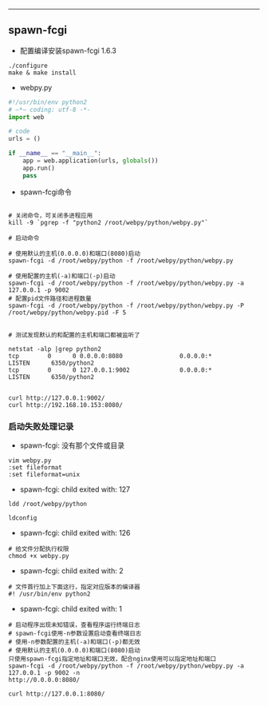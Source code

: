 

---
## spawn-fcgi


- 配置编译安装spawn-fcgi 1.6.3
```shell
./configure
make & make install
```

- webpy.py
```py
#!/usr/bin/env python2
# —*— coding: utf-8 -*-
import web

# code
urls = ()

if __name__ == "__main__":
    app = web.application(urls, globals())
    app.run()
    pass
```

- spawn-fcgi命令

```shell

# 关闭命令，可关闭多进程应用
kill -9 `pgrep -f "python2 /root/webpy/python/webpy.py"`

# 启动命令

# 使用默认的主机(0.0.0.0)和端口(8080)启动
spawn-fcgi -d /root/webpy/python -f /root/webpy/python/webpy.py

# 使用配置的主机(-a)和端口(-p)启动
spawn-fcgi -d /root/webpy/python -f /root/webpy/python/webpy.py -a 127.0.0.1 -p 9002
# 配置pid文件路径和进程数量
spawn-fcgi -d /root/webpy/python -f /root/webpy/python/webpy.py -P /root/webpy/python/webpy.pid -F 5


# 测试发现默认的和配置的主机和端口都被监听了

netstat -alp |grep python2
tcp        0      0 0.0.0.0:8080                0.0.0.0:*                   LISTEN      6350/python2
tcp        0      0 127.0.0.1:9002              0.0.0.0:*                   LISTEN      6350/python2


curl http://127.0.0.1:9002/
curl http://192.168.10.153:8080/

```



### 启动失败处理记录

- spawn-fcgi: 没有那个文件或目录
```shell
vim webpy.py
:set fileformat
:set fileformat=unix
```

- spawn-fcgi: child exited with: 127
```shell
ldd /root/webpy/python

ldconfig
```

- spawn-fcgi: child exited with: 126
```shell
# 给文件分配执行权限
chmod +x webpy.py
```

- spawn-fcgi: child exited with: 2
```shell
# 文件首行加上下面这行，指定对应版本的编译器
#! /usr/bin/env python2
```

- spawn-fcgi: child exited with: 1
```shell
# 启动程序出现未知错误，查看程序运行终端日志
# spawn-fcgi使用-n参数设置启动查看终端日志
# 使用-n参数配置的主机(-a)和端口(-p)都无效
# 使用默认的主机(0.0.0.0)和端口(8080)启动
只使用spawn-fcgi指定地址和端口无效，配合nginx使用可以指定地址和端口
spawn-fcgi -d /root/webpy/python -f /root/webpy/python/webpy.py -a 127.0.0.1 -p 9002 -n
http://0.0.0.0:8080/

curl http://127.0.0.1:8080/

```
